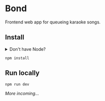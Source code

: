 # Bond

Frontend web app for queueing karaoke songs.

## Install

<details>
  <summary>Don't have Node?</summary>

  1. Install [`nvm`](https://github.com/nvm-sh/nvm).
  2. `nvm install 12`
</details>

`npm install`

## Run locally

`npm run dev`

_More incoming…_
